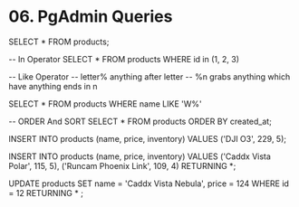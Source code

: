 # 06. PgAdmin Queries

SELECT * FROM products;

-- In Operator
SELECT * FROM products WHERE id in (1, 2, 3)

-- Like Operator
-- letter% anything after letter
-- %n grabs anything which have anything ends in n

SELECT * FROM products
WHERE name LIKE 'W%'

-- ORDER And SORT
SELECT * FROM products
ORDER BY created_at;

INSERT INTO
products (name, price, inventory)
VALUES ('DJI O3', 229, 5);

INSERT INTO
products (name, price, inventory)
VALUES ('Caddx Vista Polar', 115, 5),
('Runcam Phoenix Link', 109, 4)
RETURNING *;

UPDATE products
SET name = 'Caddx Vista Nebula', price = 124
WHERE id = 12
RETURNING * ;
